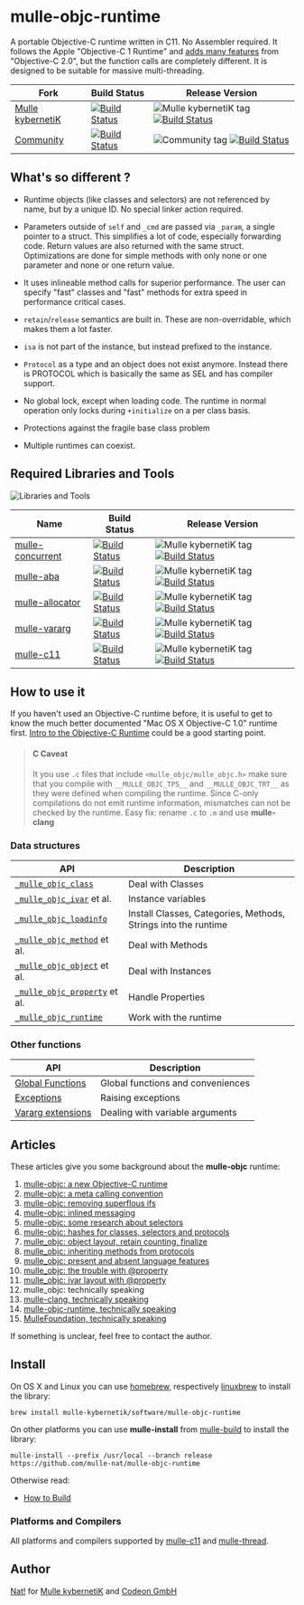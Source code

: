 # mulle-objc-runtime

A portable Objective-C runtime written in C11. No Assembler required.
It follows the Apple "Objective-C 1 Runtime" and
[adds many features](//www.mulle-kybernetik.com/weblog/2015/mulle_objc_present_and_absent.html)
from "Objective-C 2.0", but the function calls are completely different.
It is designed to be suitable for massive multi-threading.

Fork      |  Build Status | Release Version
----------|---------------|-----------------------------------
[Mulle kybernetiK](//github.com/mulle-nat/mulle-objc-runtime) | [![Build Status](https://travis-ci.org/mulle-nat/mulle-objc.svg?branch=release)](https://travis-ci.org/mulle-nat/mulle-objc-runtime) | ![Mulle kybernetiK tag](https://img.shields.io/github/tag/mulle-nat/mulle-objc.svg) [![Build Status](https://travis-ci.org/mulle-nat/mulle-objc.svg?branch=release)](https://travis-ci.org/mulle-nat/mulle-objc-runtime)
[Community](https://github.com/mulle-objc/mulle-objc/tree/release) | [![Build Status](https://travis-ci.org/mulle-objc/mulle-objc.svg)](https://travis-ci.org/mulle-objc/mulle-objc) | ![Community tag](https://img.shields.io/github/tag/mulle-objc/mulle-objc.svg) [![Build Status](https://travis-ci.org/mulle-objc/mulle-objc.svg?branch=release)](https://travis-ci.org/mulle-objc/mulle-objc)


## What's so different ?

* Runtime objects (like classes and selectors) are not referenced by name, but
by a unique ID. No special linker action required.

* Parameters outside of `self` and `_cmd` are passed via `_param`, a single
pointer to a struct. This simplifies a lot of code, especially forwarding code.
Return values are also returned with the same struct. Optimizations are done for
simple methods with only none or one parameter and none or one return value.

* It uses inlineable method calls for superior performance. The user can
specify "fast" classes and "fast" methods for extra speed in performance
critical cases.

* `retain`/`release` semantics are built in. These are non-overridable, which
makes them a lot faster.

* `isa` is not part of the instance, but instead prefixed to the instance.

* `Protocol` as a type and an object does not exist anymore. Instead there is
PROTOCOL which is basically the same as SEL and has compiler support.

* No global lock, except when loading code. The runtime in normal operation
only locks during `+initialize` on a per class basis.

* Protections against the fragile base class problem

* Multiple runtimes can coexist.

## Required Libraries and Tools

![Libraries and Tools](https://raw.githubusercontent.com/mulle-nat/mulle-objc-runtime/release/dox/mulle-objc-runtime-dependencies.png)

  Name         | Build Status | Release Version
---------------|--------------|---------------------------------
[mulle-concurrent](//github.com/mulle-nat/mulle-concurrent) | [![Build Status](https://travis-ci.org/mulle-nat/mulle-concurrent.svg?branch=release)](https://travis-ci.org/mulle-nat/mulle-concurrent) | ![Mulle kybernetiK tag](https://img.shields.io/github/tag/mulle-nat/mulle-concurrent.svg) [![Build Status](https://travis-ci.org/mulle-nat/mulle-concurrent.svg?branch=release)](https://travis-ci.org/mulle-nat/mulle-concurrent)
[mulle-aba](//github.com/mulle-nat/mulle-aba) | [![Build Status](https://travis-ci.org/mulle-nat/mulle-aba.svg?branch=release)](https://travis-ci.org/mulle-nat/mulle-aba) | ![Mulle kybernetiK tag](https://img.shields.io/github/tag/mulle-nat/mulle-aba.svg) [![Build Status](https://travis-ci.org/mulle-nat/mulle-aba.svg?branch=release)](https://travis-ci.org/mulle-nat/mulle-aba)
[mulle-allocator](//github.com/mulle-nat/mulle-allocator) | [![Build Status](https://travis-ci.org/mulle-nat/mulle-allocator.svg?branch=release)](https://travis-ci.org/mulle-nat/mulle-allocator) | ![Mulle kybernetiK tag](https://img.shields.io/github/tag/mulle-nat/mulle-allocator.svg) [![Build Status](https://travis-ci.org/mulle-nat/mulle-allocator.svg?branch=release)](https://travis-ci.org/mulle-nat/mulle-allocator)
[mulle-vararg](//github.com/mulle-nat/mulle-vararg) | [![Build Status](https://travis-ci.org/mulle-nat/mulle-vararg.svg?branch=release)](https://travis-ci.org/mulle-nat/mulle-vararg) | ![Mulle kybernetiK tag](https://img.shields.io/github/tag/mulle-nat/mulle-vararg.svg) [![Build Status](https://travis-ci.org/mulle-nat/mulle-vararg.svg?branch=release)](https://travis-ci.org/mulle-nat/mulle-vararg)
[mulle-c11](//github.com/mulle-nat/mulle-c11) | [![Build Status](https://travis-ci.org/mulle-nat/mulle-c11.svg?branch=release)](https://travis-ci.org/mulle-nat/mulle-c11) | ![Mulle kybernetiK tag](https://img.shields.io/github/tag/mulle-nat/mulle-c11.svg) [![Build Status](https://travis-ci.org/mulle-nat/mulle-c11.svg?branch=release)](https://travis-ci.org/mulle-nat/mulle-c11)

## How to use it

If you haven't used an Objective-C runtime before, it is useful to get to know
the much better documented "Mac OS X Objective-C 1.0" runtime first.
[Intro to the Objective-C Runtime](//mikeash.com/pyblog/friday-qa-2009-03-13-intro-to-the-objective-c-runtime.html)
could be a good starting point.


> #### C Caveat
>
> It you use `.c` files that include `<mulle_objc/mulle_objc.h>` make sure
> that you compile with `__MULLE_OBJC_TPS__` and `__MULLE_OBJC_TRT__` as
> they were defined when compiling the runtime. Since C-only compilations do
> not emit runtime information, mismatches can not be checked by the runtime.
> Easy fix: rename `.c` to `.m` and use **mulle-clang**


### Data structures

API                                                  | Description
-----------------------------------------------------|-----------------------------------
[`_mulle_objc_class`](dox/API_CLASS.md)              | Deal with Classes
[`_mulle_objc_ivar`](dox/API_IVAR.md) et al.         | Instance variables
[`_mulle_objc_loadinfo`](dox/API_LOADINFO.md)        | Install Classes, Categories, Methods, Strings into the runtime
[`_mulle_objc_method`](dox/API_METHOD.md)  et al.    | Deal with Methods
[`_mulle_objc_object`](dox/API_OBJECT.md)  et al.    | Deal with Instances
[`_mulle_objc_property`](dox/API_PROPERTY.md) et al. | Handle Properties
[`_mulle_objc_runtime`](dox/API_RUNTIME.md)          | Work with the runtime


### Other functions

API                                   | Description
--------------------------------------|-----------------------------------
[Global Functions](dox/API_GLOBAL.md) | Global functions  and conveniences
[Exceptions](dox/API_EXCEPTION.md)    | Raising exceptions
[Vararg extensions](dox/API_VARARG.md)| Dealing with variable arguments


## Articles

These articles give you some background about the **mulle-objc** runtime:

1. [mulle-objc: a new Objective-C runtime](//www.mulle-kybernetik.com/weblog/2015/mulle_objc_a_new_objective_c_.html)
2. [mulle-objc: a meta calling convention](//www.mulle-kybernetik.com/weblog/2015/mulle_objc_meta_call_convention.html)
3. [mulle-objc: removing superflous ifs](//www.mulle-kybernetik.com/weblog/2015/mulle_objc_the_superflous_if.html)
3. [mulle-objc: inlined messaging](//www.mulle-kybernetik.com/weblog/2015/mulle_objc_inlined_messaging.html)
4. [mulle-objc: some research about selectors](//www.mulle-kybernetik.com/weblog/2015/mulle_objc_selector_statistics.html)
5. [mulle-objc: hashes for classes, selectors and protocols](//www.mulle-kybernetik.com/weblog/2015/mulle_objc_selectors_are_hashes.html)
6. [mulle_objc: object layout, retain counting, finalize](//www.mulle-kybernetik.com/weblog/2015/mulle_objc_finalize_makes_a_comeback.html)
7. [mulle_objc: inheriting methods from protocols](//www.mulle-kybernetik.com/weblog/2015/mulle_objc_inheriting_from_protocols.html)
8. [mulle_objc: present and absent language features](//www.mulle-kybernetik.com/weblog/2015/mulle_objc_present_and_absent.html)
9. [mulle_objc: the trouble with @property](//www.mulle-kybernetik.com/weblog/2016/mulle_objc_property_trouble.html)
10. [mulle_objc: ivar layout with @property](//www.mulle-kybernetik.com/weblog/2016/mulle_objc_ivar_layout.html)
11. mulle_objc: technically speaking
   1. [mulle-clang, technically speaking](//www.mulle-kybernetik.com/weblog/2016/mulle_objc_clang_technically.html)
   2. [mulle-objc-runtime, technically speaking](//www.mulle-kybernetik.com/weblog/2016/mulle_objc_runtime_technically.html)
   3. [MulleFoundation, technically speaking](//www.mulle-kybernetik.com/weblog/2016/mulle_objc_foundation_technically.html)

If something is unclear, feel free to contact the author.


## Install

On OS X and Linux you can use
[homebrew](//brew.sh), respectively
[linuxbrew](//linuxbrew.sh)
to install the library:

```
brew install mulle-kybernetik/software/mulle-objc-runtime
```

On other platforms you can use **mulle-install** from
[mulle-build](//github.com/mulle-nat/mulle-build)
to install the library:

```
mulle-install --prefix /usr/local --branch release https://github.com/mulle-nat/mulle-objc-runtime
```

Otherwise read:

* [How to Build](dox/BUILD.md)


### Platforms and Compilers

All platforms and compilers supported by
[mulle-c11](//github.com/mulle-nat/mulle-c11/) and
[mulle-thread](//github.com/mulle-nat/mulle-thread/).


## Author

[Nat!](//www.mulle-kybernetik.com/weblog) for
[Mulle kybernetiK](//www.mulle-kybernetik.com) and
[Codeon GmbH](//www.codeon.de)

